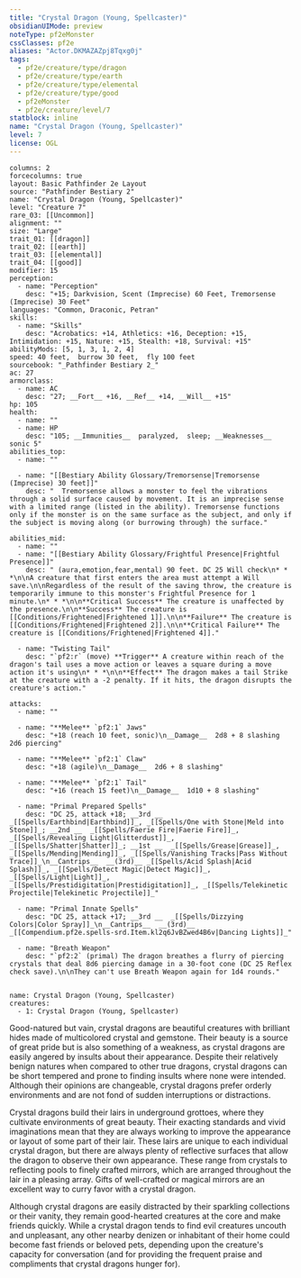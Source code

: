 ```yaml
---
title: "Crystal Dragon (Young, Spellcaster)"
obsidianUIMode: preview
noteType: pf2eMonster
cssClasses: pf2e
aliases: "Actor.DKMAZAZpj8Tqxg0j" 
tags:
  - pf2e/creature/type/dragon
  - pf2e/creature/type/earth
  - pf2e/creature/type/elemental
  - pf2e/creature/type/good
  - pf2eMonster
  - pf2e/creature/level/7
statblock: inline
name: "Crystal Dragon (Young, Spellcaster)"
level: 7
license: OGL
---
```


```statblock
columns: 2
forcecolumns: true
layout: Basic Pathfinder 2e Layout
source: "Pathfinder Bestiary 2"
name: "Crystal Dragon (Young, Spellcaster)"
level: "Creature 7"
rare_03: [[Uncommon]]
alignment: ""
size: "Large"
trait_01: [[dragon]]
trait_02: [[earth]]
trait_03: [[elemental]]
trait_04: [[good]]
modifier: 15
perception:
  - name: "Perception"
    desc: "+15; Darkvision, Scent (Imprecise) 60 Feet, Tremorsense (Imprecise) 30 Feet"
languages: "Common, Draconic, Petran"
skills:
  - name: "Skills"
    desc: "Acrobatics: +14, Athletics: +16, Deception: +15, Intimidation: +15, Nature: +15, Stealth: +18, Survival: +15"
abilityMods: [5, 1, 3, 1, 2, 4]
speed: 40 feet,  burrow 30 feet,  fly 100 feet
sourcebook: "_Pathfinder Bestiary 2_"
ac: 27
armorclass:
  - name: AC
    desc: "27; __Fort__ +16, __Ref__ +14, __Will__ +15"
hp: 105
health:
  - name: ""
  - name: HP
    desc: "105; __Immunities__  paralyzed,  sleep; __Weaknesses__ sonic 5"
abilities_top:
  - name: ""

  - name: "[[Bestiary Ability Glossary/Tremorsense|Tremorsense (Imprecise) 30 feet]]"
    desc: "  Tremorsense allows a monster to feel the vibrations through a solid surface caused by movement. It is an imprecise sense with a limited range (listed in the ability). Tremorsense functions only if the monster is on the same surface as the subject, and only if the subject is moving along (or burrowing through) the surface."

abilities_mid:
  - name: ""
  - name: "[[Bestiary Ability Glossary/Frightful Presence|Frightful Presence]]"
    desc: " (aura,emotion,fear,mental) 90 feet. DC 25 Will check\n* * *\n\nA creature that first enters the area must attempt a Will save.\n\nRegardless of the result of the saving throw, the creature is temporarily immune to this monster's Frightful Presence for 1 minute.\n* * *\n\n**Critical Success** The creature is unaffected by the presence.\n\n**Success** The creature is [[Conditions/Frightened|Frightened 1]].\n\n**Failure** The creature is [[Conditions/Frightened|Frightened 2]].\n\n**Critical Failure** The creature is [[Conditions/Frightened|Frightened 4]]."

  - name: "Twisting Tail"
    desc: "`pf2:r` (move) **Trigger** A creature within reach of the dragon's tail uses a move action or leaves a square during a move action it's using\n* * *\n\n**Effect** The dragon makes a tail Strike at the creature with a -2 penalty. If it hits, the dragon disrupts the creature's action."

attacks:
  - name: ""

  - name: "**Melee** `pf2:1` Jaws"
    desc: "+18 (reach 10 feet, sonic)\n__Damage__  2d8 + 8 slashing 2d6 piercing"

  - name: "**Melee** `pf2:1` Claw"
    desc: "+18 (agile)\n__Damage__  2d6 + 8 slashing"

  - name: "**Melee** `pf2:1` Tail"
    desc: "+16 (reach 15 feet)\n__Damage__  1d10 + 8 slashing"

  - name: "Primal Prepared Spells"
    desc: "DC 25, attack +18; __3rd __  _[[Spells/Earthbind|Earthbind]]_, _[[Spells/One with Stone|Meld into Stone]]_; __2nd __  _[[Spells/Faerie Fire|Faerie Fire]]_, _[[Spells/Revealing Light|Glitterdust]]_, _[[Spells/Shatter|Shatter]]_; __1st __  _[[Spells/Grease|Grease]]_, _[[Spells/Mending|Mending]]_, _[[Spells/Vanishing Tracks|Pass Without Trace]]_\n__Cantrips__  __(3rd)__ _[[Spells/Acid Splash|Acid Splash]]_, _[[Spells/Detect Magic|Detect Magic]]_, _[[Spells/Light|Light]]_, _[[Spells/Prestidigitation|Prestidigitation]]_, _[[Spells/Telekinetic Projectile|Telekinetic Projectile]]_"

  - name: "Primal Innate Spells"
    desc: "DC 25, attack +17; __3rd __  _[[Spells/Dizzying Colors|Color Spray]]_\n__Cantrips__  __(3rd)__ _[[Compendium.pf2e.spells-srd.Item.kl2q6JvBZwed4B6v|Dancing Lights]]_"

  - name: "Breath Weapon"
    desc: "`pf2:2` (primal) The dragon breathes a flurry of piercing crystals that deal 8d6 piercing damage in a 30-foot cone (DC 25 Reflex check save).\n\nThey can't use Breath Weapon again for 1d4 rounds."
 
```

```encounter-table
name: Crystal Dragon (Young, Spellcaster)
creatures:
  - 1: Crystal Dragon (Young, Spellcaster)
```



Good-natured but vain, crystal dragons are beautiful creatures with brilliant hides made of multicolored crystal and gemstone. Their beauty is a source of great pride but is also something of a weakness, as crystal dragons are easily angered by insults about their appearance. Despite their relatively benign natures when compared to other true dragons, crystal dragons can be short tempered and prone to finding insults where none were intended. Although their opinions are changeable, crystal dragons prefer orderly environments and are not fond of sudden interruptions or distractions.

Crystal dragons build their lairs in underground grottoes, where they cultivate environments of great beauty. Their exacting standards and vivid imaginations mean that they are always working to improve the appearance or layout of some part of their lair. These lairs are unique to each individual crystal dragon, but there are always plenty of reflective surfaces that allow the dragon to observe their own appearance. These range from crystals to reflecting pools to finely crafted mirrors, which are arranged throughout the lair in a pleasing array. Gifts of well-crafted or magical mirrors are an excellent way to curry favor with a crystal dragon.

Although crystal dragons are easily distracted by their sparkling collections or their vanity, they remain good-hearted creatures at the core and make friends quickly. While a crystal dragon tends to find evil creatures uncouth and unpleasant, any other nearby denizen or inhabitant of their home could become fast friends or beloved pets, depending upon the creature's capacity for conversation (and for providing the frequent praise and compliments that crystal dragons hunger for).

